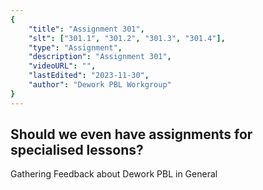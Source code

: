 ```yaml
---
{
    "title": "Assignment 301",
    "slt": ["301.1", "301.2", "301.3", "301.4"],
    "type": "Assignment",
    "description": "Assignment 301",
    "videoURL": "",
    "lastEdited": "2023-11-30",
    "author": "Dework PBL Workgroup"
}
---
```


## Should we even have assignments for specialised lessons?
Gathering Feedback about Dework PBL in General